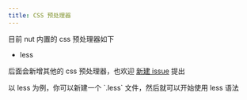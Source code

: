 ```yaml
---
title: CSS 预处理器
---
```


目前 nut 内置的 css 预处理器如下

- less

后面会新增其他的 css 预处理器，也欢迎 [新建 issue](https://github.com/fengzilong/nut/issues/new) 提出

<p class="tip">
  以 less 为例，你可以新建一个 `.less` 文件，然后就可以开始使用 less 语法
</p>
